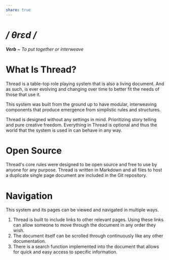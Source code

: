 ```yaml
---
share: true
---
```

# */ θrɛd /* 
***Verb** ~ To put together or interweave*
# What Is Thread?
Thread is a table-top role playing system that is also a living document. And as such, is ever evolving and changing over time to better fit the needs of those that use it.

This system was built from the ground up to have modular, interweaving components that produce emergence from simplistic rules and structures.

Thread is designed without any settings in mind. Prioritizing story telling and pure creative freedom. Everything in Thread is optional and thus the world that the system is used in can behave in any way.
# Open Source
Thread's core rules were designed to be open source and free to use by anyone for any purpose. Thread is written in Markdown and all files to host a duplicate single page document are included in the Git repository.
# Navigation
This system and its pages can be viewed and navigated in multiple ways.

1. Thread is built to include links to other relevant pages. Using these links can allow someone to move through the document in any order they wish.
2. The document itself can be scrolled through continuously like any other documentation.
3. There is a search function implemented into the document that allows for quick and easy access to specific information.